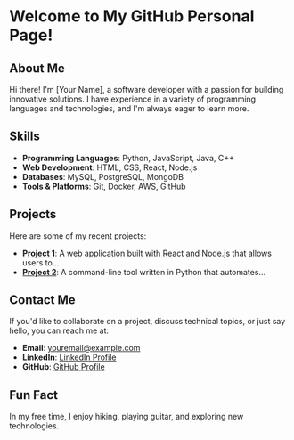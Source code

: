 # Welcome to My GitHub Personal Page!

## About Me

Hi there! I'm [Your Name], a software developer with a passion for building innovative solutions. I have experience in a variety of programming languages and technologies, and I'm always eager to learn more.

## Skills

- **Programming Languages**: Python, JavaScript, Java, C++
- **Web Development**: HTML, CSS, React, Node.js
- **Databases**: MySQL, PostgreSQL, MongoDB
- **Tools & Platforms**: Git, Docker, AWS, GitHub

## Projects

Here are some of my recent projects:

- **[Project 1](https://github.com/yourusername/project1)**: A web application built with React and Node.js that allows users to...
- **[Project 2](https://github.com/yourusername/project2)**: A command-line tool written in Python that automates...

## Contact Me

If you'd like to collaborate on a project, discuss technical topics, or just say hello, you can reach me at:

- **Email**: youremail@example.com
- **LinkedIn**: [LinkedIn Profile](https://www.linkedin.com/in/yourlinkedin)
- **GitHub**: [GitHub Profile](https://github.com/yourusername)

## Fun Fact

In my free time, I enjoy hiking, playing guitar, and exploring new technologies.
